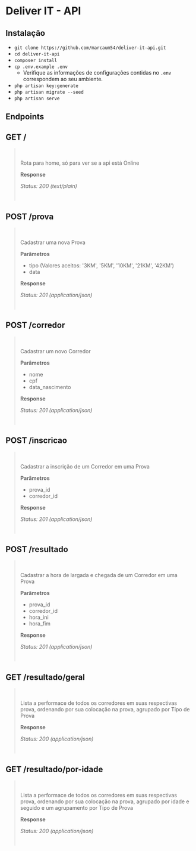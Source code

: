 # Deliver IT - API

## Instalação

- ```git clone https://github.com/marcaum54/deliver-it-api.git```
- ```cd deliver-it-api```
- ```composer install```
- ```cp .env.example .env```
    - Verifique as informações de configurações contidas no ``.env`` correspondem ao seu ambiente.
- ```php artisan key:generate```
- ```php artisan migrate --seed```
- ```php artisan serve```

## Endpoints

## GET /
> &nbsp;
>
> Rota para home, só para ver se a api está Online
>
> **Response**
>
> _Status: 200 (text/plain)_
>
> &nbsp;

## POST /prova
> &nbsp;
>
> Cadastrar uma nova Prova
>
> **Parâmetros**
>
> - tipo (Valores aceitos: '3KM', '5KM', '10KM', '21KM', '42KM')
> - data
>
> **Response**
>
> _Status: 201 (application/json)_
>
> &nbsp;

## POST /corredor
> &nbsp;
>
> Cadastrar um novo Corredor
>
> **Parâmetros**
>
> - nome
> - cpf
> - data_nascimento
>
> **Response**
>
> _Status: 201 (application/json)_
>
> &nbsp;

## POST /inscricao
> &nbsp;
>
> Cadastrar a inscrição de um Corredor em uma Prova
>
> **Parâmetros**
>
> - prova_id
> - corredor_id
>
> **Response**
>
> _Status: 201 (application/json)_
>
> &nbsp;

## POST /resultado
> &nbsp;
>
> Cadastrar a hora de largada e chegada de um Corredor em uma Prova
>
> **Parâmetros**
>
> - prova_id
> - corredor_id
> - hora_ini
> - hora_fim
>
> **Response**
>
> _Status: 201 (application/json)_
>
> &nbsp;

## GET /resultado/geral
> &nbsp;
>
> Lista a performace de todos os corredores em suas respectivas prova, ordenando por sua colocação na prova, agrupado por Tipo de Prova
>
> **Response**
>
> _Status: 200 (application/json)_
>
> &nbsp;

## GET /resultado/por-idade
> &nbsp;
>
> Lista a performace de todos os corredores em suas respectivas prova, ordenando por sua colocação na prova, agrupado por idade e seguido e um agrupamento por Tipo de Prova
>
> **Response**
>
> _Status: 200 (application/json)_
>
> &nbsp;

